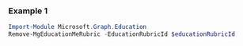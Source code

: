 ### Example 1
```powershell
Import-Module Microsoft.Graph.Education
Remove-MgEducationMeRubric -EducationRubricId $educationRubricId
```

